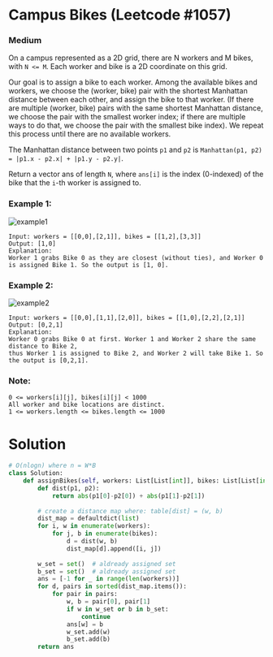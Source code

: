 Campus Bikes (Leetcode #1057)
===============================
### Medium

On a campus represented as a 2D grid, there are N workers and M bikes, with `N <= M`. Each worker and bike is a 2D coordinate on this grid.

Our goal is to assign a bike to each worker. Among the available bikes and workers, we choose the (worker, bike) pair with the shortest Manhattan
distance between each other, and assign the bike to that worker. (If there are multiple (worker, bike) pairs with the same shortest Manhattan distance,
we choose the pair with the smallest worker index; if there are multiple ways to do that, we choose the pair with the smallest bike index). 
We repeat this process until there are no available workers.

The Manhattan distance between two points `p1` and `p2` is `Manhattan(p1, p2) = |p1.x - p2.x| + |p1.y - p2.y|`.

Return a vector ans of length `N`, where `ans[i]` is the index (0-indexed) of the bike that the `i`-th worker is assigned to.

 

### Example 1:
![example1](https://assets.leetcode.com/uploads/2019/03/06/1261_example_1_v2.png)

```
Input: workers = [[0,0],[2,1]], bikes = [[1,2],[3,3]]
Output: [1,0]
Explanation: 
Worker 1 grabs Bike 0 as they are closest (without ties), and Worker 0 is assigned Bike 1. So the output is [1, 0].
```

### Example 2:
![example2](https://assets.leetcode.com/uploads/2019/03/06/1261_example_2_v2.png)

```
Input: workers = [[0,0],[1,1],[2,0]], bikes = [[1,0],[2,2],[2,1]]
Output: [0,2,1]
Explanation: 
Worker 0 grabs Bike 0 at first. Worker 1 and Worker 2 share the same distance to Bike 2,
thus Worker 1 is assigned to Bike 2, and Worker 2 will take Bike 1. So the output is [0,2,1].
``` 

### Note:
```
0 <= workers[i][j], bikes[i][j] < 1000
All worker and bike locations are distinct.
1 <= workers.length <= bikes.length <= 1000
```

Solution
========
```python
# O(nlogn) where n = W*B
class Solution:
    def assignBikes(self, workers: List[List[int]], bikes: List[List[int]]) -> List[int]:
        def dist(p1, p2):
            return abs(p1[0]-p2[0]) + abs(p1[1]-p2[1])
        
        # create a distance map where: table[dist] = (w, b)
        dist_map = defaultdict(list)
        for i, w in enumerate(workers):
            for j, b in enumerate(bikes):
                d = dist(w, b)
                dist_map[d].append([i, j])
        
        w_set = set()  # aldready assigned set
        b_set = set()  # aldready assigned set
        ans = [-1 for _ in range(len(workers))]
        for d, pairs in sorted(dist_map.items()):
            for pair in pairs:
                w, b = pair[0], pair[1]
                if w in w_set or b in b_set:
                    continue
                ans[w] = b
                w_set.add(w)
                b_set.add(b)
        return ans
```
